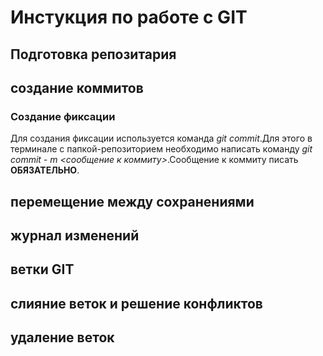 # Инстукция по работе с GIT
## Подготовка репозитария
## создание коммитов
### Создание фиксации
Для создания фиксации используется команда *git commit*.Для этого в терминале с папкой-репозиторием необходимо написать команду *git commit - m <сообщение к коммиту>*.Сообщение к коммиту писать **ОБЯЗАТЕЛЬНО**.

## перемещение между сохранениями
## журнал изменений
## ветки GIT
## слияние веток  и решение конфликтов
## удаление веток